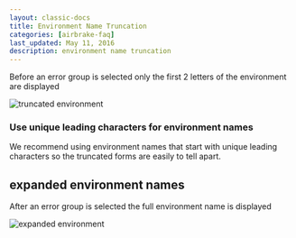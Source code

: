 ```yaml
---
layout: classic-docs
title: Environment Name Truncation
categories: [airbrake-faq]
last_updated: May 11, 2016
description: environment name truncation
---
```


Before an error group is selected only the first 2 letters of the environment are displayed

![truncated environment](/docs/assets/img/docs/airbrake/truncated_env.png)

### Use unique leading characters for environment names
We recommend using environment names that start with unique leading characters
so the truncated forms are easily to tell apart.

## expanded environment names
After an error group is selected the full environment name is displayed

![expanded environment](/docs/assets/img/docs/airbrake/expanded_env.png)
